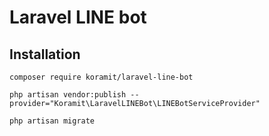 # Laravel LINE bot

## Installation
`composer require koramit/laravel-line-bot`

`php artisan vendor:publish --provider="Koramit\LaravelLINEBot\LINEBotServiceProvider"`

`php artisan migrate`

